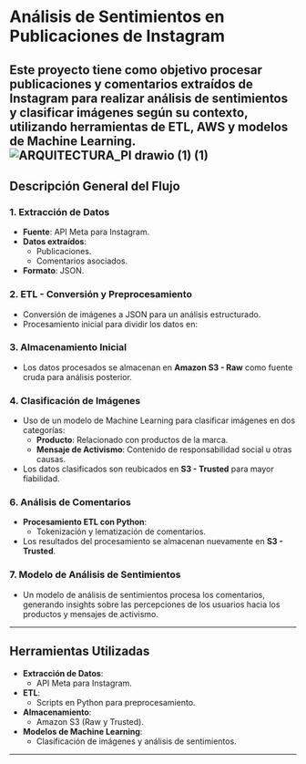 # Análisis de Sentimientos en Publicaciones de Instagram

Este proyecto tiene como objetivo procesar publicaciones y comentarios extraídos de Instagram para realizar análisis de sentimientos y clasificar imágenes según su contexto, utilizando herramientas de ETL, AWS y modelos de Machine Learning.
![ARQUITECTURA_PI drawio (1) (1)](https://github.com/user-attachments/assets/82ba5ba2-8e21-4249-aa1f-edc5ea672314)
---

## Descripción General del Flujo
### 1. **Extracción de Datos**
- **Fuente**: API Meta para Instagram.
- **Datos extraídos**:
  - Publicaciones.
  - Comentarios asociados.
- **Formato**: JSON.

### 2. **ETL - Conversión y Preprocesamiento**
- Conversión de imágenes a JSON para un análisis estructurado.
- Procesamiento inicial para dividir los datos en:

### 3. **Almacenamiento Inicial**
- Los datos procesados se almacenan en **Amazon S3 - Raw** como fuente cruda para análisis posterior.

### 4. **Clasificación de Imágenes**
- Uso de un modelo de Machine Learning para clasificar imágenes en dos categorías:
  - **Producto**: Relacionado con productos de la marca.
  - **Mensaje de Activismo**: Contenido de responsabilidad social u otras causas.
- Los datos clasificados son reubicados en **S3 - Trusted** para mayor fiabilidad.

### 6. **Análisis de Comentarios**
- **Procesamiento ETL con Python**:
  - Tokenización y lematización de comentarios.
- Los resultados del procesamiento se almacenan nuevamente en **S3 - Trusted**.

### 7. **Modelo de Análisis de Sentimientos**
- Un modelo de análisis de sentimientos procesa los comentarios, generando insights sobre las percepciones de los usuarios hacia los productos y mensajes de activismo.

---

## Herramientas Utilizadas

- **Extracción de Datos**:
  - API Meta para Instagram.
- **ETL**:
  - Scripts en Python para preprocesamiento.
- **Almacenamiento**:
  - Amazon S3 (Raw y Trusted).
- **Modelos de Machine Learning**:
  - Clasificación de imágenes y análisis de sentimientos.

---
